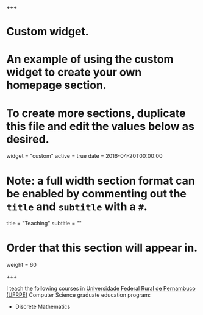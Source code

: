 +++
# Custom widget.
# An example of using the custom widget to create your own homepage section.
# To create more sections, duplicate this file and edit the values below as desired.
widget = "custom"
active = true
date = 2016-04-20T00:00:00

# Note: a full width section format can be enabled by commenting out the `title` and `subtitle` with a `#`.
title = "Teaching"
subtitle = ""

# Order that this section will appear in.
weight = 60

+++

I teach the following courses in <a href = "https://www.ufrpe.br" target="_blank"> Universidade Federal Rural de Pernambuco  (UFRPE)</a> Computer Science graduate education program:

- Discrete Mathematics
